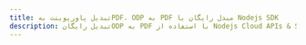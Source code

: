 ---title: تبدیل پاورپوینت بهPDF، ODP به PDF مبدل رایگان یا Nodejs SDKdescription: تبدیل رایگانODP به PDF با استفاده از Nodejs Cloud APIs & SDK. همچنین اسناد Microsoft PowerPoint را در Cloud ایجاد، ویرایش و رندر کنید.---